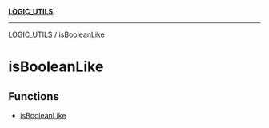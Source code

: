 [**LOGIC_UTILS**](../README.md)

***

[LOGIC_UTILS](../README.md) / isBooleanLike

# isBooleanLike

## Functions

- [isBooleanLike](functions/isBooleanLike.md)
